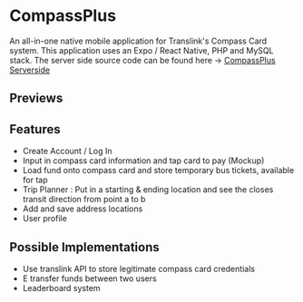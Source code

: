 # CompassPlus

An all-in-one native mobile application for Translink's Compass Card system. This application uses an Expo / React Native, PHP and MySQL stack. The server side source code can be found here -> [CompassPlus Serverside](https://github.com/wilyyy/CompassPlus-Serverside)

## Previews

## Features 
- Create Account / Log In
- Input in compass card information and tap card to pay (Mockup)
- Load fund onto compass card and store temporary bus tickets, available for tap
- Trip Planner : Put in a starting & ending location and see the closes transit direction from point a to b
- Add and save address locations
- User profile

## Possible Implementations
- Use translink API to store legitimate compass card credentials
- E transfer funds between two users
- Leaderboard system
